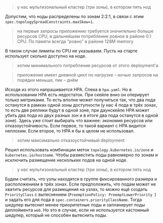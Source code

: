 > у нас мультизональный кластер (три зоны), в котором пять нод

Допустим, что ноды распределены по зонам 2:2:1, в связи с этим `spec.topologySpreadConstraints.maxSkew=1`.
> на первые запросы приложению требуется значительно больше ресурсов CPU, в дальнейшем потребление ровное в районе 0.1 CPU. По памяти всегда “ровно” в районе 128M memory

В таком случае лимиты по CPU не указываем. Пусть на старте использует сколько доступно на ноде.
> хотим минимального потребления ресурсов от этого deployment'a

> приложение имеет дневной цикл по нагрузке – ночью запросов на порядки меньше, пик – днём

Исходя из этого напрашивается HPA. Спека в `hpa.yaml`. Но в использовании HPA есть недостаток. При скейле вниз он оперирует только метриками. То есть вполне может получиться так, что два пода останутся в рамках одной зоны доступности (у нас 4 пода в трёх зонах, то есть две реплики будут в одной зоне, при даунскейле HPA может убить два пода из двух разных зон и в итоге два пода останутся в одной зоне). Здесь уже стоит выбирать что важнее: экономия ресурсов или отказоустойчивость. Если первое, то такой вариант с HPA видится неплохим. Если второе, то HPA я бы в целом не использовал.

> хотим максимально отказоустойчивый deployment

Решил использовать комбинации меток `topology.kubernetes.io/zone` и `kubernetes.io/hostname`. Чтобы разместить поды равномерно по зонам и исключить размещение нескольких подов на одной ноде.

>у нас мультизональный кластер (три зоны), в котором пять нод

Будем считать, что узлы находятся в группе фиксированного размера и расположением в трёх зонах. Если предположить, что подам может не хватить ресурсов для размещения на узлах, то можно ещё создать `PriorityClass` с вытеснением (`PreemptionPolicy: PreemptLowerPriority `) и задать его для пода в `spec.containers.priorityClassName`. Тогда шедулер вытеснит менее приоритетные поды и запланирует поды деплоймента `web`. Но это в случае, если не используется кастомный шедулер, который не способен вытеснить поды.

